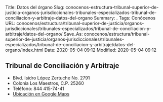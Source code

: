 Title: Datos del órgano
Slug: conocenos-estructura-tribunal-superior-de-justicia-organos-jurisdiccionales-tribunales-especializados-tribunal-de-conciliacion-y-arbitraje-datos-del-organo
Summary: .
Tags: Conócenos
URL: conocenos/estructura/tribunal-superior-de-justicia/organos-jurisdiccionales/tribunales-especializados/tribunal-de-conciliacion-y-arbitraje/datos-del-organo/
Save_As: conocenos/estructura/tribunal-superior-de-justicia/organos-jurisdiccionales/tribunales-especializados/tribunal-de-conciliacion-y-arbitraje/datos-del-organo/index.html
Date: 2020-05-04 09:12
Modified: 2020-05-04 09:12


## Tribunal de Conciliación y Arbitraje

- Blvd. Isidro López Zertuche  No. 2791
- Colonia Los Maestros, C.P. 25260
- Teléfono: 844 415-74-41
- [Ubicación en Google Maps](https://www.google.com/maps/place/TRIBUNAL+DE+CONCILIACION+Y+ARBITRAJE/@25.449179,-100.998409,21z/data=!4m12!1m6!3m5!1s0x86882202bbbb20bd:0xaf3c3d54bddb581!2sDefensor%C3%ADa+Jur%C3%ADdica+Integral!8m2!3d25.4491932!4d-100.9985176!3m4!1s0x86886d5cac3b0add:0xa5231e98c7bcd8b7!8m2!3d25.4491752!4d-100.9981278)



